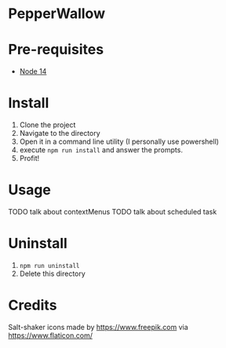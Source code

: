 # PepperWallow

# Pre-requisites
- [Node 14](https://nodejs.org/en/download/) 

# Install
1. Clone the project
2. Navigate to the directory
3. Open it in a command line utility (I personally use powershell)
4. execute `npm run install` and answer the prompts.
5. Profit!

# Usage
TODO talk about contextMenus
TODO talk about scheduled task

# Uninstall
1. `npm run uninstall`
2. Delete this directory

# Credits
Salt-shaker icons made by https://www.freepik.com via https://www.flaticon.com/
